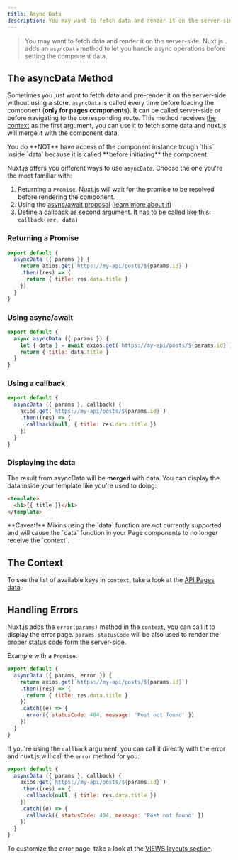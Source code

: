 ```yaml
---
title: Async Data
description: You may want to fetch data and render it on the server-side. Nuxt.js adds an `asyncData` method to let you handle async operations before setting the component data.
---
```


> You may want to fetch data and render it on the server-side.
Nuxt.js adds an `asyncData` method to let you handle async operations before setting the component data.

## The asyncData Method

Sometimes you just want to fetch data and pre-render it on the server-side without using a store.
`asyncData` is called every time before loading the component (**only for pages components**).
It can be called server-side or before navigating to the corresponding route.
This method receives [the context](/api#context) as the first argument, you can use it to fetch some data and nuxt.js will merge it with the component data.

<div class="Alert Alert--orange">You do **NOT** have access of the component instance trough `this` inside `data` because it is called **before initiating** the component.</div>

Nuxt.js offers you different ways to use `asyncData`. Choose the one you're the most familiar with:

1. Returning a `Promise`. Nuxt.js will wait for the promise to be resolved before rendering the component.
2. Using the [async/await proposal](https://github.com/lukehoban/ecmascript-asyncawait) ([learn more about it](https://zeit.co/blog/async-and-await))
3. Define a callback as second argument. It has to be called like this: `callback(err, data)`

### Returning a Promise
```js
export default {
  asyncData ({ params }) {
    return axios.get(`https://my-api/posts/${params.id}`)
    .then((res) => {
      return { title: res.data.title }
    })
  }
}
```

### Using async/await
```js
export default {
  async asyncData ({ params }) {
    let { data } = await axios.get(`https://my-api/posts/${params.id}`)
    return { title: data.title }
  }
}
```

### Using a callback
```js
export default {
  asyncData ({ params }, callback) {
    axios.get(`https://my-api/posts/${params.id}`)
    .then((res) => {
      callback(null, { title: res.data.title })
    })
  }
}
```

### Displaying the data

The result from asyncData will be **merged** with data.
You can display the data inside your template like you're used to doing:

```html
<template>
  <h1>{{ title }}</h1>
</template>
```

<div class="Alert">**Caveat!** Mixins using the `data` function are not currently supported and will cause the `data` function in your Page components to no longer receive the `context`.</div>

## The Context

To see the list of available keys in `context`, take a look at the [API Pages data](/api).

## Handling Errors

Nuxt.js adds the `error(params)` method in the `context`, you can call it to display the error page. `params.statusCode` will be also used to render the proper status code form the server-side.

Example with a `Promise`:
```js
export default {
  asyncData ({ params, error }) {
    return axios.get(`https://my-api/posts/${params.id}`)
    .then((res) => {
      return { title: res.data.title }
    })
    .catch((e) => {
      error({ statusCode: 404, message: 'Post not found' })
    })
  }
}
```

If you're using the `callback` argument, you can call it directly with the error and nuxt.js will call the `error` method for you:
```js
export default {
  asyncData ({ params }, callback) {
    axios.get(`https://my-api/posts/${params.id}`)
    .then((res) => {
      callback(null, { title: res.data.title })
    })
    .catch((e) => {
      callback({ statusCode: 404, message: 'Post not found' })
    })
  }
}
```

To customize the error page, take a look at the [VIEWS layouts section](/guide/views#layouts).
